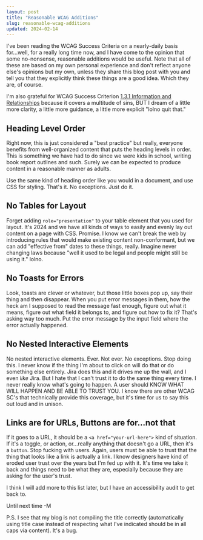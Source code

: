```yaml
---
layout: post
title: "Reasonable WCAG Additions"
slug: reasonable-wcag-additions
updated: 2024-02-14
---
```


I've been reading the WCAG Success Criteria on a nearly-daily basis for...well, for a really long time now, and I have come to the opinion that some no-nonsense, reasonable additions would be useful. Note that all of these are based on my own personal experience and don't reflect anyone else's opinions but my own, unless they share this blog post with you and tell you that they explicitly think these things are a good idea. Which they are, of course.

I'm also grateful for WCAG Success Criterion [1.3.1 Information and Relationships](https://www.w3.org/WAI/WCAG22/Understanding/info-and-relationships) because it covers a multitude of sins, BUT I dream of a little more clarity, a little more guidance, a little more explicit "lolno quit that."

## Heading Level Order

Right now, this is just considered a "best practice" but really, everyone benefits from well-organized content that puts the heading levels in order. This is something we have had to do since we were kids in school, writing book report outlines and such. Surely we can be expected to produce content in a reasonable manner as adults.

Use the same kind of heading order like you would in a document, and use CSS for styling. That's it. No exceptions. Just do it.

## No Tables for Layout

Forget adding `role="presentation"` to your table element that you used for layout. It's 2024 and we have all kinds of ways to easily and evenly lay out content on a page with CSS. Promise. I know we can't break the web by introducing rules that would make existing content non-conformant, but we can add "effective from" dates to these things, really. Imagine never changing laws because "well it used to be legal and people might still be using it." lolno. 

## No Toasts for Errors

Look, toasts are clever or whatever, but those little boxes pop up, say their thing and then disappear. When you put error messages in them, how the heck am I supposed to read the message fast enough, figure out what it means, figure out what field it belongs to, and figure out how to fix it? That's asking way too much. Put the error message by the input field where the error actually happened.

## No Nested Interactive Elements

No nested interactive elements. Ever. Not ever. No exceptions. Stop doing this. I never know if the thing I'm about to click on will do that or do something else entirely. Jira does this and it drives me up the wall, and I even _like_ Jira. But I hate that I can't trust it to do the same thing every time. I never really know what's going to happen. A user should KNOW WHAT WILL HAPPEN AND BE ABLE TO TRUST YOU. I know there are other WCAG SC's that technically provide this coverage, but it's time for us to say this out loud and in unison.

## Links are for URLs, Buttons are for...not that

If it goes to a URL, it should be a `<a href="your-url-here">` kind of situation. If it's a toggle, or action, or...really anything that doesn't go a URL, then it's a `button`. Stop fucking with users. Again, users must be able to trust that the thing that looks like a link is actually a link. I know designers have kind of eroded user trust over the years but I'm fed up with it. It's time we take it back and things need to be what they are, especially because they are asking for the user's trust.


I think I will add more to this list later, but I have an accessibility audit to get back to.

Until next time -M

P.S. I see that my blog is not compiling the title correctly (automatically using title case instead of respecting what I've indicated should be in all caps via content). It's a bug. 
